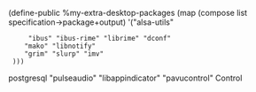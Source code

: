 
         
(define-public %my-extra-desktop-packages
  (map (compose list specification->package+output)
       '("alsa-utils"
        
         "ibus" "ibus-rime" "librime" "dconf"
        "mako" "libnotify"
        "grim" "slurp" "imv"
     )))

postgresql
        "pulseaudio"
        "libappindicator"
        "pavucontrol"  Control